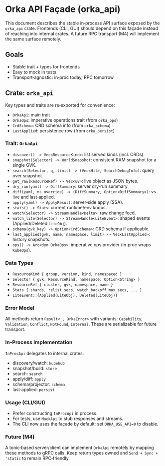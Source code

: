# Orka API Façade (orka_api)

This document describes the stable in‑process API surface exposed by the
`orka_api` crate. Frontends (CLI, GUI) should depend on this façade instead of
reaching into internal crates. A future RPC transport (M4) will implement the
same surface remotely.

## Goals
- Stable trait + types for frontends
- Easy to mock in tests
- Transport‑agnostic: in‑proc today, RPC tomorrow

## Crate: `orka_api`

Key types and traits are re‑exported for convenience:
- `OrkaApi`: main trait
- `OrkaOps`: imperative operations trait (from `orka_ops`)
- `CrdSchema`: CRD schema info (from `orka_schema`)
- `LastApplied`: persistence row (from `orka_persist`)

### Trait: `OrkaApi`

- `discover() -> Vec<ResourceKind>`: list served kinds (incl. CRDs).
- `snapshot(Selector) -> WorldSnapshot`: consistent RAM snapshot for a single GVK.
- `search(Selector, q, limit) -> (Vec<Hit>, SearchDebugInfo)`: query over snapshot.
- `get_raw(ResourceRef) -> Vec<u8>`: live object as JSON bytes.
- `dry_run(yaml) -> DiffSummary`: server dry‑run summary.
- `diff(yaml, ns_override) -> (DiffSummary, Option<DiffSummary>)`: vs live and last‑applied.
- `apply(yaml) -> ApplyResult`: server‑side apply (SSA).
- `stats() -> Stats`: current runtime/env knobs.
- `watch(Selector) -> StreamHandle<Delta>`: raw change feed.
- `watch_lite(Selector) -> StreamHandle<LiteEvent>`: shaped events (Applied/Deleted `LiteObj`).
- `schema(gvk_key) -> Option<CrdSchema>`: CRD schema if applicable.
- `last_applied(gvk, name, namespace, limit) -> Vec<LastApplied>`: history snapshots.
- `ops() -> Arc<dyn OrkaOps>`: imperative ops provider (in‑proc wraps `KubeOps`).

### Data Types
- `ResourceKind { group, version, kind, namespaced }`
- `Selector { gvk: ResourceKind, namespace: Option<String> }`
- `ResourceRef { cluster, gvk, namespace, name }`
- `Stats { shards, relist_secs, watch_backoff_max_secs, ... }`
- `LiteEvent::{Applied(LiteObj), Deleted(LiteObj)}`

### Error Model
All methods return `Result<_, OrkaError>` with variants:
`Capability`, `Validation`, `Conflict`, `NotFound`, `Internal`.
These are serializable for future transport.

### In‑Process Implementation
`InProcApi` delegates to internal crates:
- discovery/watch: `kubehub`
- snapshot/build: `store`
- search: `search`
- apply/diff: `apply`
- schema/projector: `schema`
- last‑applied: `persist`

### Usage (CLI/GUI)
- Prefer constructing `InProcApi` in process.
- For tests, use `MockApi` to stub responses and streams.
- The CLI now uses the façade by default; set `ORKA_USE_API=0` to disable.

### Future (M4)
A tonic‑based server/client can implement `OrkaApi` remotely by mapping these
methods to gRPC calls. Keep return types owned and `Send + Sync + 'static` to
remain RPC‑friendly.

